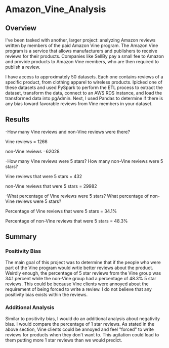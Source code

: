 # Amazon_Vine_Analysis
## Overview
I've been tasked with another, larger project: analyzing Amazon reviews written by members of the paid Amazon Vine program. The Amazon Vine program is a service that allows manufacturers and publishers to receive reviews for their products. Companies like SellBy pay a small fee to Amazon and provide products to Amazon Vine members, who are then required to publish a review.

I have access to approximately 50 datasets. Each one contains reviews of a specific product, from clothing apparel to wireless products. Ipicked one of these datasets and used PySpark to perform the ETL process to extract the dataset, transform the data, connect to an AWS RDS instance, and load the transformed data into pgAdmin. Next, I used Pandas to determine if there is any bias toward favorable reviews from Vine members in your dataset. 

## Results
-How many Vine reviews and non-Vine reviews were there?

Vine reviews = 1266

non-Vine reviews =62028


-How many Vine reviews were 5 stars? How many non-Vine reviews were 5 stars?

Vine reviews that were 5 stars = 432

non-Vine reviews that were 5 stars = 29982


-What percentage of Vine reviews were 5 stars? What percentage of non-Vine reviews were 5 stars?

Percentage of Vine reviews that were 5 stars = 34.1%

Percentage of non-Vine reviews that were 5 stars = 48.3%

## Summary
### Positivity Bias
The main goal of this project was to determine that if the people who were part of the Vine program would wrtie better reviews about the product. Weirdly enough, the percentage of 5 star reviews from the Vine group was 34.1 percent while the non-Vine group had a percentage of 48.3% 5 star reviews. This could be because Vine clients were annoyed about the requirement of being forced to write a review. I do not believe that any positivity bias exists within the reviews.

### Additional Analysis
Similar to positivity bias, I would do an additional analysis about negativity bias. I would compare the percentage of 1 star reviews. As stated in the above section, Vine clients could be annoyed and feel "forced" to write reviews for products when they don't want to. This agitation could lead to them putting more 1 star reviews than we would predict.

